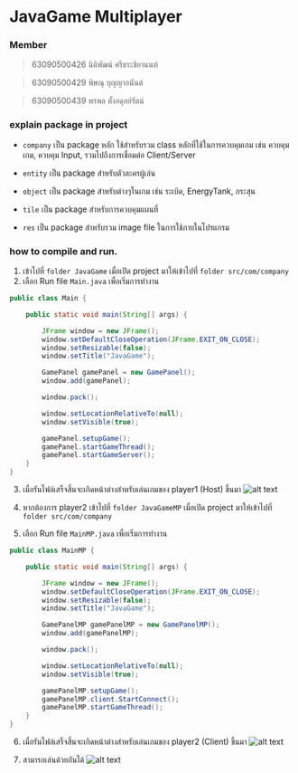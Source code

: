 # JavaGame Multiplayer

### Member
> 63090500426 นิติพัฒน์ ศรีธระชิยานนท์

> 63090500429 พิษณุ บุญญาอนันต์
  
> 63090500439 พรพล ตั้งอดุลย์รัตน์



### explain package in project
-   `company` เป็น package หลัก ใช้สำหรับรวม class หลักที่ใช้ในการควบคุมเกม เช่น ควบคุมเกม, ควบคุม Input, รวมไปถึงการเชื่อมต่อ Client/Server

-   `entity` เป็น package สำหรับตัวละครผู้เล่น

-   `object` เป็น package สำหรับต่างๆในเกม เช่น ระเบิด, EnergyTank, กระสุน

-   `tile` เป็น package สำหรับการควบคุมแผนที่

-   `res` เป็น package สำหรับรวม image file ในการใช้ภายในโปรแกรม 



### how to compile and run.
1. เข้าไปที่ `folder JavaGame` เมื่อเปิด project มาให้เข้าไปที่ `folder src/com/company`
2. เลือก Run file `Main.java` เพื่อเริ่มการทำงาน
```java
public class Main {

    public static void main(String[] args) {

        JFrame window = new JFrame();
        window.setDefaultCloseOperation(JFrame.EXIT_ON_CLOSE);
        window.setResizable(false);
        window.setTitle("JavaGame");

        GamePanel gamePanel = new GamePanel();
        window.add(gamePanel);

        window.pack();

        window.setLocationRelativeTo(null);
        window.setVisible(true);

        gamePanel.setupGame();
        gamePanel.startGameThread();
        gamePanel.startGameServer();
    }
}
```


3. เมื่อรันไฟล์เสร็จสิ้นจะเกิดหน้าต่างสำหรับเล่นเกมของ player1 (Host) ขึ้นมา
  ![alt text](https://media.discordapp.net/attachments/720005228447137904/965501012787998790/unknown.png?width=792&height=654)


4. หากต้องการ player2 เข้าไปที่ `folder JavaGameMP` เมื่อเปิด project มาให้เข้าไปที่ `folder src/com/company`


5. เลือก Run file `MainMP.java` เพื่อเริ่มการทำงาน

```java
public class MainMP {

    public static void main(String[] args) {

        JFrame window = new JFrame();
        window.setDefaultCloseOperation(JFrame.EXIT_ON_CLOSE);
        window.setResizable(false);
        window.setTitle("JavaGame");

        GamePanelMP gamePanelMP = new GamePanelMP();
        window.add(gamePanelMP);

        window.pack();

        window.setLocationRelativeTo(null);
        window.setVisible(true);

        gamePanelMP.setupGame();
        gamePanelMP.client.StartConnect();
        gamePanelMP.startGameThread();
    }
}
```

6. เมื่อรันไฟล์เสร็จสิ้นจะเกิดหน้าต่างสำหรับเล่นเกมของ player2 (Client) ขึ้นมา
  ![alt text](https://media.discordapp.net/attachments/720005228447137904/965505762187178014/unknown.png?width=792&height=654)
  
7. สามารถเล่นด้วยกันได้
  ![alt text](https://media.discordapp.net/attachments/720005228447137904/965506252681658378/unknown.png?width=1270&height=654)
